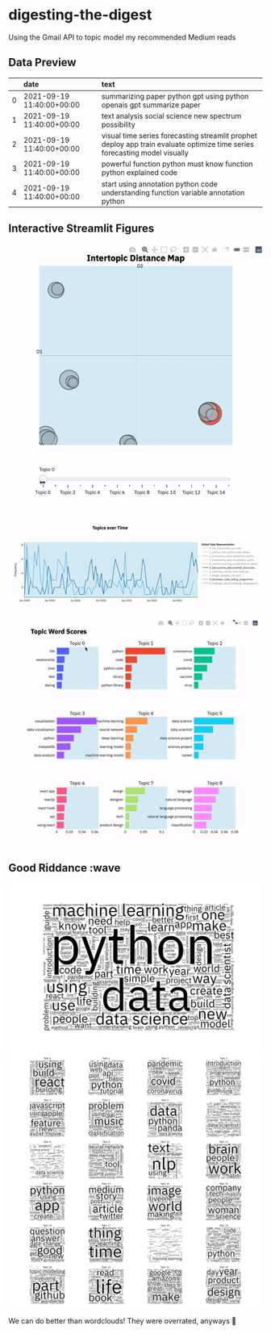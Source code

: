 # digesting-the-digest

Using the Gmail API to topic model my recommended Medium reads

## Data Preview

|    | date                      | text                 |
|---:|:--------------------------|:---------------------------------------------------------------------------------------------------------------------------|
|  0 | 2021-09-19 11:40:00+00:00 | summarizing paper python gpt using python openais gpt summarize paper                                                      |
|  1 | 2021-09-19 11:40:00+00:00 | text analysis social science new spectrum possibility                                                                      |
|  2 | 2021-09-19 11:40:00+00:00 | visual time series forecasting streamlit prophet deploy app train evaluate optimize time series forecasting model visually |
|  3 | 2021-09-19 11:40:00+00:00 | powerful function python must know function python explained code                                                          |
|  4 | 2021-09-19 11:40:00+00:00 | start using annotation python code understanding function variable annotation python                                       |

## Interactive Streamlit Figures

![intertopic distance map video](./figures/intertopic_dist_map.gif)

![topics over time](./figures/topics_over_time.gif)

![topic word scores](./figures/topic_word_scores.gif)

## Good Riddance :wave

<img src="./figures/wordcloud.png" width="600"/>

<img src="./figures/topic_wordclouds.png" width="600"/>

We can do better than wordclouds! They were overrated, anyways 🤭
